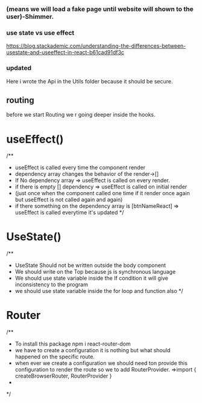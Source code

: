 
### (means we will load a fake page until website will shown to the user)-Shimmer.


### use state vs use effect
https://blog.stackademic.com/understanding-the-differences-between-usestate-and-useeffect-in-react-b61cad91df3c

### updated 
 Here i wrote the Api in the Utils folder because it should be secure.
 
 ## routing
 before we start Routing we r going deeper inside the hooks.

 # useEffect()
   /**
 *  useEffect is called every time the component render
 * dependency array changes the behavior of the  render->[]
 * If No dependency array => useEffect is called on every render.
 * if there is empty [] dependency => useEffect is called on initial render
 * (just once when the component called one time if it render once again but useEffect is not called again and again)
 * if there something on the dependency array is [btnNameReact] => useEffect is called everytime it's updated
 */

 # UseState()
   /**
   * UseState Should not be written outside the body component
   * We should write on the Top because js is synchronous language
   * We should use  state variable inside the If condition it will give inconsistency to the program
   * we should use state variable inside the for loop and function also
   */

# Router
/**
* To install this package npm i react-router-dom
* we have to create a configuration it is nothing but what should happened on the specific route.
* when ever we create a configuration we should need ton provide this configuration to render the route so we to add               RouterProvider. =>import { createBrowserRouter, RouterProvider }
* 
*/